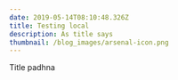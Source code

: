 ```yaml
---
date: 2019-05-14T08:10:48.326Z
title: Testing local
description: As title says
thumbnail: /blog_images/arsenal-icon.png
---
```

Title padhna
